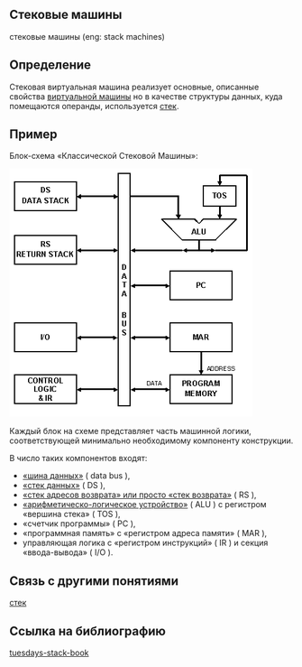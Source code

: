 ## Стековые машины
стековые машины (eng: stack machines) 

## Определение
Стековая виртуальная машина реализует основные, описанные свойства [виртуальной машины](virtual_machines_1.md) но в качестве структуры данных, куда помещаются операнды, используется [стек](stack.md).
## Пример
 Блок-схема «Классической Стековой Машины»:
 
 
![stack_machine](../images/stack_machine.png "Блок-схема «Классической Стековой Машины»")

Каждый блок на схеме представляет часть машинной логики, соответствующей минимально необходимому компоненту конструкции. 

В число таких компонентов входят: 
 - [«шина данных»](data_bus.md) ( data bus ), 
 - [«стек данных»](data_stack.md) ( DS ),
 - [«стек адресов возврата» или просто «стек возврата»](stack_of_returns.md) ( RS ),
 - [«арифметическо-логическое устройство»](arithmetic_logic_unit.md) ( ALU ) с регистром «вершина стека» ( TOS ), 
 - «счетчик программы» ( PC ), 
 - «программная память» с «регистром адреса памяти» ( MAR ),
 - управляющая логика с «регистром инструкций» ( IR ) и секция «ввода-вывода» ( I/O ).



## Связь с другими понятиями
[стек](stack.md)
## Cсылка на библиографию
[tuesdays-stack-book](../bibliography/tuesdays-stack-book%7B1%7D.md)


